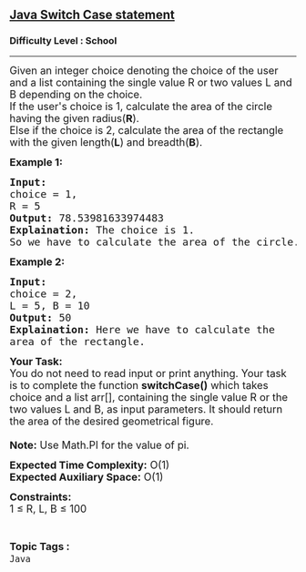 <h2><a href="https://practice.geeksforgeeks.org/problems/java-switch-case-statement3529/1?page=2&difficulty[]=-2&status[]=unsolved&sortBy=submissions">Java Switch Case statement</a></h2><h3>Difficulty Level : School</h3><hr><div class="problems_problem_content__Xm_eO"><p><span style="font-size: 18px;">Given an integer choice denoting the choice of the user and a list&nbsp;containing the single value R or two values&nbsp;L and B depending on the choice.<br>If the user's choice is 1, calculate the area of the circle having the given radius(<strong>R</strong>). &nbsp;<br>Else if the choice is 2, calculate the area of the rectangle with the given length(<strong>L</strong>) and breadth(<strong>B</strong>).</span></p>
<p><strong><span style="font-size: 18px;">Example 1:</span></strong></p>
<pre><span style="font-size: 18px;"><strong>Input:</strong> 
choice = 1, 
R = 5
<strong>Output:</strong> 78.53981633974483
<strong>Explaination:</strong> The choice is 1. 
So we have to calculate the area of the circle.</span></pre>
<p><strong><span style="font-size: 18px;">Example 2:</span></strong></p>
<pre><span style="font-size: 18px;"><strong>Input:</strong> 
choice = 2, 
L = 5, B = 10
<strong>Output:</strong> 50
<strong>Explaination:</strong> Here we have to calculate the 
area of the rectangle.</span></pre>
<p><span style="font-size: 18px;"><strong>Your Task:</strong><br>You do not need to read input or print anything. Your task is to complete the function <strong>switchCase()</strong> which takes choice and a list arr[], containing the single value R or the two values L and B, as input parameters. It should return the area of the desired geometrical figure.<br><br><strong>Note:</strong> Use Math.PI for the value of pi.</span></p>
<p><span style="font-size: 18px;"><strong>Expected Time Complexity:</strong> O(1)<br><strong>Expected Auxiliary Space:</strong> O(1)</span></p>
<p><span style="font-size: 18px;"><strong>Constraints:</strong><br>1 ≤ R, L, B ≤ 100&nbsp;</span></p></div><br><p><span style=font-size:18px><strong>Topic Tags : </strong><br><code>Java</code>&nbsp;